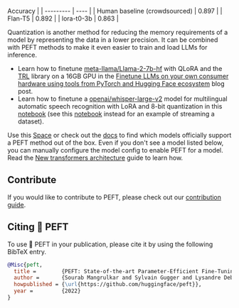 
  Accuracy |
| --------- | ---- |
| Human baseline (crowdsourced) |	0.897 |
| Flan-T5 | 0.892 |
| lora-t0-3b | 0.863 |



Quantization is another method for reducing the memory requirements of a model by representing the data in a lower precision. It can be combined with PEFT methods to make it even easier to train and load LLMs for inference.

* Learn how to finetune [meta-llama/Llama-2-7b-hf](https://huggingface.co/meta-llama/Llama-2-7b-hf) with QLoRA and the [TRL](https://huggingface.co/docs/trl/index) library on a 16GB GPU in the [Finetune LLMs on your own consumer hardware using tools from PyTorch and Hugging Face ecosystem](https://pytorch.org/blog/finetune-llms/) blog post.
* Learn how to finetune a [openai/whisper-large-v2](https://huggingface.co/openai/whisper-large-v2) model for multilingual automatic speech recognition with LoRA and 8-bit quantization in this [notebook](https://colab.research.google.com/drive/1DOkD_5OUjFa0r5Ik3SgywJLJtEo2qLxO?usp=sharing) (see this [notebook](https://colab.research.google.com/drive/1vhF8yueFqha3Y3CpTHN6q9EVcII9EYzs?usp=sharing) instead for an example of streaming a dataset).




Use this [Space](https://stevhliu-peft-methods.hf.space) or check out the [docs](https://huggingface.co/docs/peft/main/en/index) to find which models officially support a PEFT method out of the box. Even if you don't see a model listed below, you can manually configure the model config to enable PEFT for a model. Read the [New transformers architecture](https://huggingface.co/docs/peft/main/en/developer_guides/custom_models#new-transformers-architectures) guide to learn how.

## Contribute

If you would like to contribute to PEFT, please check out our [contribution guide](https://huggingface.co/docs/peft/developer_guides/contributing).

## Citing 🤗 PEFT

To use 🤗 PEFT in your publication, please cite it by using the following BibTeX entry.

```bibtex
@Misc{peft,
  title =        {PEFT: State-of-the-art Parameter-Efficient Fine-Tuning methods},
  author =       {Sourab Mangrulkar and Sylvain Gugger and Lysandre Debut and Younes Belkada and Sayak Paul and Benjamin Bossan},
  howpublished = {\url{https://github.com/huggingface/peft}},
  year =         {2022}
}
```